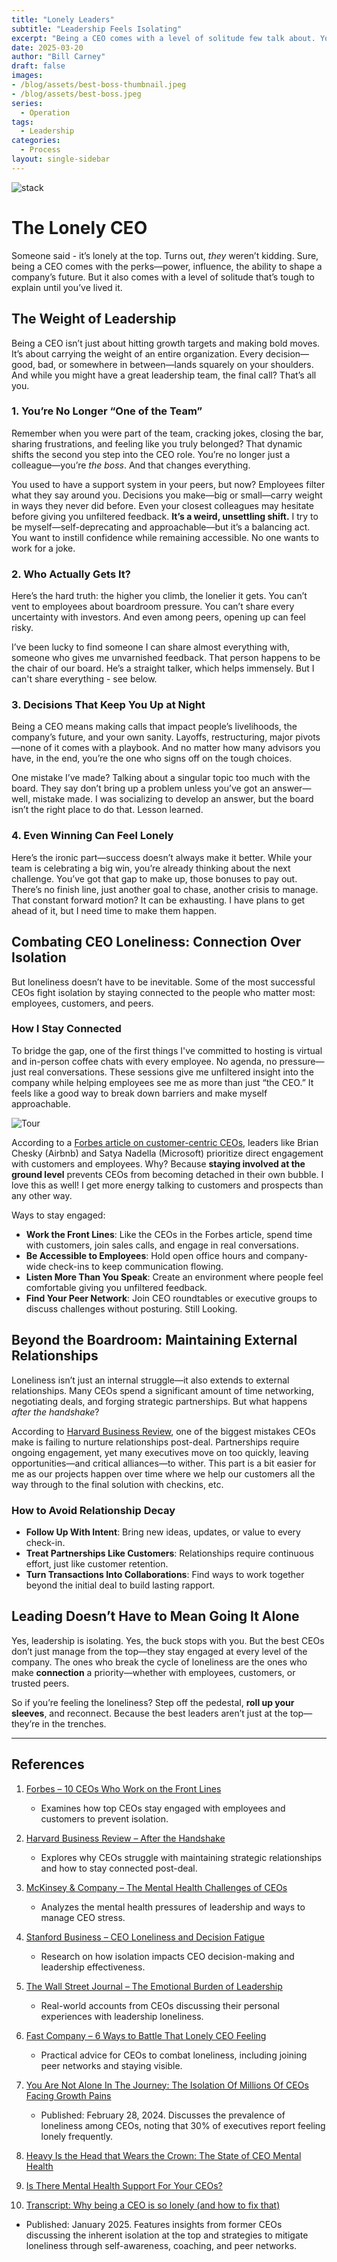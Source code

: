 ```yaml
---
title: "Lonely Leaders"
subtitle: "Leadership Feels Isolating"
excerpt: "Being a CEO comes with a level of solitude few talk about. You’re no longer just part of the team; you’re the boss, making decisions that impact lives, futures, and the company’s trajectory. The higher you climb, the fewer people you can truly confide in. But leadership doesn’t have to mean isolation. The best CEOs stay connected—engaging with employees, customers, and peers to combat loneliness and lead more effectively. Because at the end of the day, the strongest leaders aren’t just at the top—they’re in the trenches."
date: 2025-03-20
author: "Bill Carney"
draft: false
images:
- /blog/assets/best-boss-thumbnail.jpeg
- /blog/assets/best-boss.jpeg
series:
  - Operation
tags:
  - Leadership
categories:
  - Process
layout: single-sidebar
---
```


![stack](/blog/assets/best-boss.jpeg)

# The Lonely CEO  

Someone said - it’s lonely at the top. Turns out, *they* weren’t kidding. Sure, being a CEO comes with the perks—power, influence, the ability to shape a company’s future. But it also comes with a level of solitude that’s tough to explain until you’ve lived it.  

## The Weight of Leadership  

Being a CEO isn’t just about hitting growth targets and making bold moves. It’s about carrying the weight of an entire organization. Every decision—good, bad, or somewhere in between—lands squarely on your shoulders. And while you might have a great leadership team, the final call? That’s all you.  

### **1. You’re No Longer “One of the Team”**  
Remember when you were part of the team, cracking jokes, closing the bar, sharing frustrations, and feeling like you truly belonged? That dynamic shifts the second you step into the CEO role. You’re no longer just a colleague—you’re *the boss*. And that changes everything.  

You used to have a support system in your peers, but now? Employees filter what they say around you. Decisions you make—big or small—carry weight in ways they never did before. Even your closest colleagues may hesitate before giving you unfiltered feedback. **It’s a weird, unsettling shift.** I try to be myself—self-deprecating and approachable—but it’s a balancing act. You want to instill confidence while remaining accessible. No one wants to work for a joke.  

### **2. Who Actually Gets It?**  
Here’s the hard truth: the higher you climb, the lonelier it gets. You can’t vent to employees about boardroom pressure. You can’t share every uncertainty with investors. And even among peers, opening up can feel risky.  

I’ve been lucky to find someone I can share almost everything with, someone who gives me unvarnished feedback. That person happens to be the chair of our board. He’s a straight talker, which helps immensely. But I can't share everything - see below. 

### **3. Decisions That Keep You Up at Night**  
Being a CEO means making calls that impact people’s livelihoods, the company’s future, and your own sanity. Layoffs, restructuring, major pivots—none of it comes with a playbook. And no matter how many advisors you have, in the end, you’re the one who signs off on the tough choices.  

One mistake I’ve made? Talking about a singular topic too much with the board. They say don’t bring up a problem unless you’ve got an answer—well, mistake made. I was socializing to develop an answer, but the board isn’t the right place to do that. Lesson learned.  

### **4. Even Winning Can Feel Lonely**  
Here’s the ironic part—success doesn’t always make it better. While your team is celebrating a big win, you’re already thinking about the next challenge. You’ve got that gap to make up, those bonuses to pay out. There’s no finish line, just another goal to chase, another crisis to manage. That constant forward motion? It can be exhausting. I have plans to get ahead of it, but I need time to make them happen.  

## Combating CEO Loneliness: Connection Over Isolation  

But loneliness doesn’t have to be inevitable. Some of the most successful CEOs fight isolation by staying connected to the people who matter most: employees, customers, and peers.  

### **How I Stay Connected**  
To bridge the gap, one of the first things I've committed to hosting is virtual and in-person coffee chats with every employee. No agenda, no pressure—just real conversations. These sessions give me unfiltered insight into the company while helping employees see me as more than just “the CEO.” It feels like a good way to break down barriers and make myself approachable.  

<img src="/content/blog/assets/ceo-tour.png" alt="Tour" class="center">

According to a [Forbes article on customer-centric CEOs](https://www.forbes.com/sites/blakemorgan/2023/09/13/10-ceos-customer-experience-leaders-who-work-on-the-front-lines/), leaders like Brian Chesky (Airbnb) and Satya Nadella (Microsoft) prioritize direct engagement with customers and employees. Why? Because **staying involved at the ground level** prevents CEOs from becoming detached in their own bubble.  I love this as well!  I get more energy talking to customers and prospects than any other way.

Ways to stay engaged:
- **Work the Front Lines**: Like the CEOs in the Forbes article, spend time with customers, join sales calls, and engage in real conversations.
- **Be Accessible to Employees**: Hold open office hours and company-wide check-ins to keep communication flowing.
- **Listen More Than You Speak**: Create an environment where people feel comfortable giving you unfiltered feedback.
- **Find Your Peer Network**: Join CEO roundtables or executive groups to discuss challenges without posturing.  Still Looking.

## Beyond the Boardroom: Maintaining External Relationships  

Loneliness isn’t just an internal struggle—it also extends to external relationships. Many CEOs spend a significant amount of time networking, negotiating deals, and forging strategic partnerships. But what happens *after the handshake*?  

According to [Harvard Business Review](https://hbr.org/2016/12/after-the-handshake), one of the biggest mistakes CEOs make is failing to nurture relationships post-deal. Partnerships require ongoing engagement, yet many executives move on too quickly, leaving opportunities—and critical alliances—to wither. This part is a bit easier for me as our projects happen over time where we help our customers all the way through to the final solution with checkins, etc.  

### **How to Avoid Relationship Decay**  
- **Follow Up With Intent**: Bring new ideas, updates, or value to every check-in.
- **Treat Partnerships Like Customers**: Relationships require continuous effort, just like customer retention.
- **Turn Transactions Into Collaborations**: Find ways to work together beyond the initial deal to build lasting rapport.  

## Leading Doesn’t Have to Mean Going It Alone  

Yes, leadership is isolating. Yes, the buck stops with you. But the best CEOs don’t just manage from the top—they stay engaged at every level of the company. The ones who break the cycle of loneliness are the ones who make **connection** a priority—whether with employees, customers, or trusted peers.  

So if you’re feeling the loneliness? Step off the pedestal, **roll up your sleeves**, and reconnect. Because the best leaders aren’t just at the top—they’re in the trenches.  

---

## References  

1. [Forbes – 10 CEOs Who Work on the Front Lines](https://www.forbes.com/sites/blakemorgan/2023/09/13/10-ceos-customer-experience-leaders-who-work-on-the-front-lines/)  
   - Examines how top CEOs stay engaged with employees and customers to prevent isolation.  

2. [Harvard Business Review – After the Handshake](https://hbr.org/2016/12/after-the-handshake)  
   - Explores why CEOs struggle with maintaining strategic relationships and how to stay connected post-deal.  

3. [McKinsey & Company – The Mental Health Challenges of CEOs](https://www.mckinsey.com/capabilities/people-and-organizational-performance/our-insights/the-boss-factor-making-the-world-a-better-place-through-work)  
   - Analyzes the mental health pressures of leadership and ways to manage CEO stress.  

4. [Stanford Business – CEO Loneliness and Decision Fatigue](https://www.gsb.stanford.edu/insights/why-ceos-feel-lonely-what-they-can-do-about-it)  
   - Research on how isolation impacts CEO decision-making and leadership effectiveness.  

5. [The Wall Street Journal – The Emotional Burden of Leadership](https://www.wsj.com/articles/the-highs-and-lows-of-being-a-ceo-11647772200)  
   - Real-world accounts from CEOs discussing their personal experiences with leadership loneliness.  

6. [Fast Company – 6 Ways to Battle That Lonely CEO Feeling](https://www.fastcompany.com/90937949/6-ways-to-battle-that-lonely-ceo-feeling)  
   - Practical advice for CEOs to combat loneliness, including joining peer networks and staying visible.  

7. [You Are Not Alone In The Journey: The Isolation Of Millions Of CEOs Facing Growth Pains](https://www.forbes.com/councils/forbesbusinesscouncil/2024/02/28/you-are-not-alone-in-the-journey-the-isolation-of-millions-of-ceos-facing-growth-pains/)  
   - Published: February 28, 2024. Discusses the prevalence of loneliness among CEOs, noting that 30% of executives report feeling lonely frequently.

8. [Heavy Is the Head that Wears the Crown: The State of CEO Mental Health](https://worldatwork.org/workspan/articles/heavy-is-the-head-that-wears-the-crown-the-state-of-ceo-mental-health)  

9. [Is There Mental Health Support For Your CEOs?](https://hortoninternational.com/is-there-mental-health-support-for-your-ceos/)  

10. [Transcript: Why being a CEO is so lonely (and how to fix that)](https://www.ft.com/content/54b7fa49-38cf-4ecb-817b-187d8939243b)  
   - Published: January 2025. Features insights from former CEOs discussing the inherent isolation at the top and strategies to mitigate loneliness through self-awareness, coaching, and peer networks.